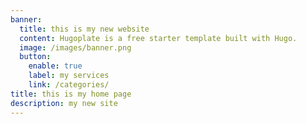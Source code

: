 ```yaml
---
banner:
  title: this is my new website
  content: Hugoplate is a free starter template built with Hugo.
  image: /images/banner.png
  button:
    enable: true
    label: my services
    link: /categories/
title: this is my home page
description: my new site
---
```

